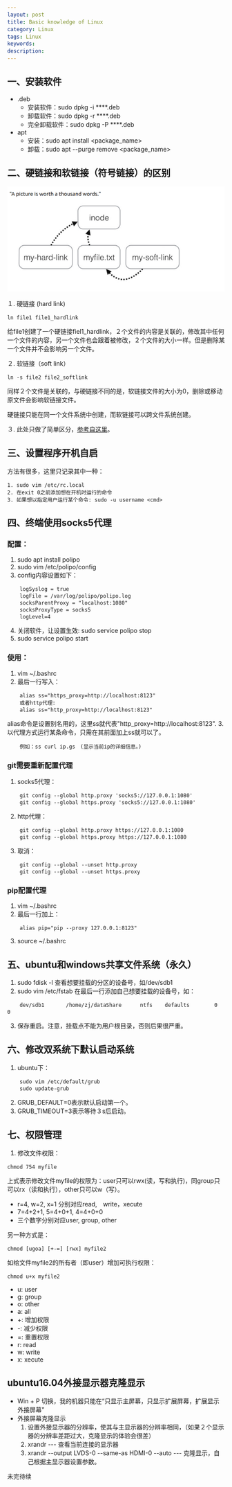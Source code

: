 ```yaml
---
layout: post
title: Basic knowledge of Linux
category: Linux
tags: Linux
keywords:
description:
---
```


## 一、安装软件

* .deb
  * 安装软件：sudo dpkg -i ****.deb
  * 卸载软件：sudo dpkg -r ****.deb
  * 完全卸载软件：sudo dpkg -P ****.deb
* apt
  * 安装：sudo apt install <package_name>
  * 卸载：sudo apt --purge remove <package_name>

## 二、硬链接和软链接（符号链接）的区别

![hard_and_soft_link](assets/markdown-img-paste-20170807204239791.png)

１. 硬链接 (hard link)

    ln file1 file1_hardlink

给file1创建了一个硬链接fiel1_hardlink，２个文件的内容是关联的，修改其中任何一个文件的内容，另一个文件也会跟着被修改，２个文件的大小一样。但是删除某一个文件并不会影响另一个文件。

２. 软链接（soft link）

    ln -s file2 file2_softlink

同样２个文件是关联的，与硬链接不同的是，软链接文件的大小为0，删除或移动原文件会影响软链接文件。

硬链接只能在同一个文件系统中创建，而软链接可以跨文件系统创建。

３. 此处只做了简单区分，[参考自这里](https://askubuntu.com/questions/108771/what-is-the-difference-between-a-hard-link-and-a-symbolic-link)。

## 三、设置程序开机自启

方法有很多，这里只记录其中一种：

    1. sudo vim /etc/rc.local
    2. 在exit 0之前添加想在开机时运行的命令
    3. 如果想以指定用户运行某个命令: sudo -u username <cmd>

## 四、终端使用socks5代理

### 配置：

1. sudo apt install polipo
2. sudo vim /etc/polipo/config
3. config内容设置如下：
```
    logSyslog = true
    logFile = /var/log/polipo/polipo.log
    socksParentProxy = "localhost:1080"
    socksProxyType = socks5
    logLevel=4
```
4. 关闭软件，让设置生效: sudo service polipo stop
5. sudo service polipo start

### 使用：

1. vim ~/.bashrc
2. 最后一行写入：
```
    alias ss="https_proxy=http://localhost:8123"
    或者http代理:
    alias ss="http_proxy=http://localhost:8123"
```
alias命令是设置别名用的，这里ss就代表"http_proxy=http://localhost:8123".
3. 以代理方式运行某条命令，只需在其前面加上ss就可以了。
```
    例如：ss curl ip.gs　(显示当前ip的详细信息。)
```

### git需要重新配置代理

1. socks5代理：
```
    git config --global http.proxy 'socks5://127.0.0.1:1080'
    git config --global https.proxy 'socks5://127.0.0.1:1080'
```
2. http代理：
```
    git config --global http.proxy https://127.0.0.1:1080
    git config --global https.proxy https://127.0.0.1:1080
```
3. 取消：
```
    git config --global --unset http.proxy
    git config --global --unset https.proxy
```
### pip配置代理

1. vim ~/.bashrc
2. 最后一行加上：
```
    alias pip="pip --proxy 127.0.0.1:8123"
```
3. source ~/.bashrc

## 五、ubuntu和windows共享文件系统（永久）

1. sudo fdisk -l 查看想要挂载的分区的设备号，如/dev/sdb1
2. sudo vim /etc/fstab 在最后一行添加自己想要挂载的设备号，如：
```
    dev/sdb1       /home/zj/dataShare      ntfs    defaults        0       0
```    
3. 保存重启。注意，挂载点不能为用户根目录，否则后果很严重。　　

## 六、修改双系统下默认启动系统

1. ubuntu下：
```
    sudo vim /etc/default/grub
    sudo update-grub
```
2. GRUB_DEFAULT=0表示默认启动第一个。
3. GRUB_TIMEOUT=3表示等待３s后启动。

## 七、权限管理

1. 修改文件权限：
  ```
  chmod 754 myfile
  ```
  上式表示修改文件myfile的权限为：user只可以rwx(读，写和执行)，同group只可以rx（读和执行），other只可以w（写）。
* r=4, w=2, x=1 分别对应read,　write，xecute
* 7=4+2+1, 5=4+0+1, 4=4+0+0
* 三个数字分别对应user, group, other　　　

另一种方式是：
  ```
  chmod [ugoa] [+-=] [rwx] myfile2
  ```
如给文件myfile2的所有者（即user）增加可执行权限：
  ```
  chmod u+x myfile2
  ```
* u: user
* g: group
* o: other
* a: all
* +: 增加权限
* -: 减少权限
* =: 重置权限
* r: read
* w: write
* x: xecute

## ubuntu16.04外接显示器克隆显示

- Win + P 切换，我的机器只能在“只显示主屏幕，只显示扩展屏幕，扩展显示外接屏幕”
- 外接屏幕克隆显示
  1. 设置外接显示器的分辨率，使其与主显示器的分辨率相同，（如果２个显示器的分辨率差距过大，克隆显示的体验会很差）
  2. xrandr --- 查看当前连接的显示器
  3. xrandr --output LVDS-0 --same-as HDMI-0 --auto --- 克隆显示，自己根据主显示器设置参数。

未完待续
